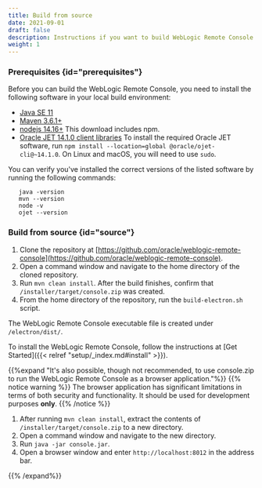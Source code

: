 ```yaml
---
title: Build from source
date: 2021-09-01
draft: false
description: Instructions if you want to build WebLogic Remote Console from source
weight: 1
---
```


### Prerequisites {id="prerequisites"}

Before you can build the WebLogic Remote Console, you need to install the following software in your local build environment:

* [Java SE 11](https://www.oracle.com/java/technologies/javase-jdk11-downloads.html)
* [Maven 3.6.1+](https://maven.apache.org/download.cgi)
* [nodejs 14.16+](https://nodejs.org/en/download/) This download includes npm.
* [Oracle JET 14.1.0 client libraries](https://www.oracle.com/tools/downloads/jet-downloads.html) To install the required Oracle JET software, run `npm install --location=global @oracle/ojet-cli@~14.1.0`. On Linux and macOS, you will need to use `sudo`.

You can verify you've installed the correct versions of the listed software by running the following commands:

```
   java -version
   mvn --version
   node -v
   ojet --version
```

### Build from source {id="source"}

1. Clone the repository at [https://github.com/oracle/weblogic-remote-console](https://github.com/oracle/weblogic-remote-console).
1. Open a command window and navigate to the home directory of the cloned repository.
1. Run `mvn clean install`. After the build finishes, confirm that `/installer/target/console.zip` was created.
1. From the home directory of the repository, run the `build-electron.sh` script.

The WebLogic Remote Console executable file is created under `/electron/dist/`.

To install the WebLogic Remote Console, follow the instructions at [Get Started]({{< relref "setup/_index.md#install" >}}).

{{%expand "It's also possible, though not recommended, to use console.zip to run the WebLogic Remote Console as a browser application."%}}
{{% notice warning %}}
The browser application has significant limitations in terms of both security and functionality. It should be used for development purposes **only**.
{{% /notice %}}
1. After running `mvn clean install`, extract the contents of `/installer/target/console.zip` to a new directory. 
1. Open a command window and navigate to the new directory. 
1. Run `java -jar console.jar`. 
1. Open a browser window and enter `http://localhost:8012` in the address bar.

{{% /expand%}}
